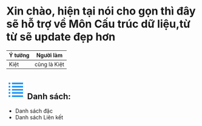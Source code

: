 # Xin chào, hiện tại nói cho gọn thì đây sẽ hỗ trợ về Môn Cấu trúc dữ liệu,từ từ sẽ update đẹp hơn

| Ý tưởng | Người làm    |
| ------- | ------------ |
| Kiệt    | cũng là Kiệt |

## <img src="https://raw.githubusercontent.com/Zenfection/Image/master/2020/11/06-20-18-29-icons8-list.png" title="" alt="icons8-list.png" width="50"> Danh sách:

- Danh sách đặc
- Danh sách Liên kết



# 
